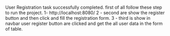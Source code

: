 
User Registration task successfully completed.
first of all follow these step to run the project.
1- http://localhost:8080/
2 - second are show the register button and then click and fill the registration form.
3 - third is show in navbar user register button are clicked and get the all user data in the form of table.
